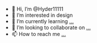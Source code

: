 - 👋 Hi, I’m @Hyder11111
- 👀 I’m interested in design
- 🌱 I’m currently learning [...](https://mega.nz/folder/aMdCXS7T#b6lgg2Bq-7RpA3uPaE1SKA)
- 💞️ I’m looking to collaborate on [...](https://mega.nz/folder/aMdCXS7T#b6lgg2Bq-7RpA3uPaE1SKA)
- 📫 How to reach me [...](https://mega.nz/folder/aMdCXS7T#b6lgg2Bq-7RpA3uPaE1SKA)

<!---
Hi. How are you? Sub to my project please: https://mega.nz/folder/zVVGSaIY#-SVAOy-Sk51Wspow5PbxeA
